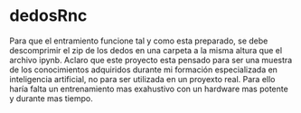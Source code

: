 # dedosRnc
Para que el entramiento funcione tal y como esta preparado, se debe descomprimir el zip de los dedos en una carpeta a la misma altura que el archivo ipynb. Aclaro que este proyecto esta pensado para ser una muestra de los conocimientos adquiridos durante mi formación especializada en inteligencia artificial, no para ser utilizada en un proyexto real. Para ello haría falta un entrenamiento mas exahustivo con un hardware mas potente y durante mas tiempo.
